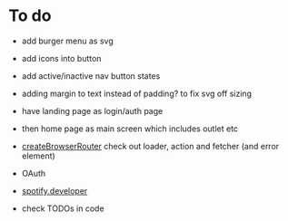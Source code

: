 # To do

- add burger menu as svg
- add icons into button
- add active/inactive nav button states
- adding margin to text instead of padding? to fix svg off sizing

- have landing page as login/auth page
- then home page as main screen which includes outlet etc
- [createBrowserRouter](https://reactrouter.com/en/main/routers/create-browser-router) check out loader, action and fetcher (and error element)
- OAuth
- [spotify.developer](https://developer.spotify.com/documentation/)
- check TODOs in code
